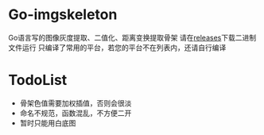 # Go-imgskeleton
Go语言写的图像灰度提取、二值化、距离变换提取骨架
请在[releases](https://github.com/BapiGso/Go-imgskeleton/releases)下载二进制文件运行
只编译了常用的平台，若您的平台不在列表内，还请自行编译

# TodoList
 - 骨架色值需要加权插值，否则会很淡
 - 命名不规范，函数混乱，不方便二开
 - 暂时只能用白底图
